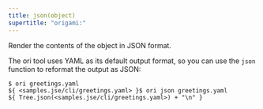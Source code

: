 ```yaml
---
title: json(object)
supertitle: "origami:"
---
```


Render the contents of the object in JSON format.

The ori tool uses YAML as its default output format, so you can use the `json` function to reformat the output as JSON:

```console
$ ori greetings.yaml
${ <samples.jse/cli/greetings.yaml> }$ ori json greetings.yaml
${ Tree.json(<samples.jse/cli/greetings.yaml>) + "\n" }
```
